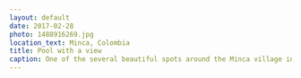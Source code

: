 ```yaml
---
layout: default
date: 2017-02-28
photo: 1488916269.jpg
location_text: Minca, Colombia
title: Pool with a view
caption: One of the several beautiful spots around the Minca village in the mountain range of the Sierra Nevada of Santa Marta.
---
```

